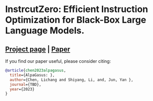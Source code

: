 # InstrcutZero: Efficient Instruction Optimization for Black-Box Large Language Models.

## [Project page](https://lichang-chen.github.io/InstructZero/) | [Paper](https://arxiv.org/abs/2305.4926697)


If you find our paper useful, please consider citing:
```bibtex
@article{chen2023alpagasus,
  title={AlpaGasus: },
  author={Chen, Lichang and Shiyang, Li, and, Jun, Yan },
  journal={TBD},
  year={2023}
}
```